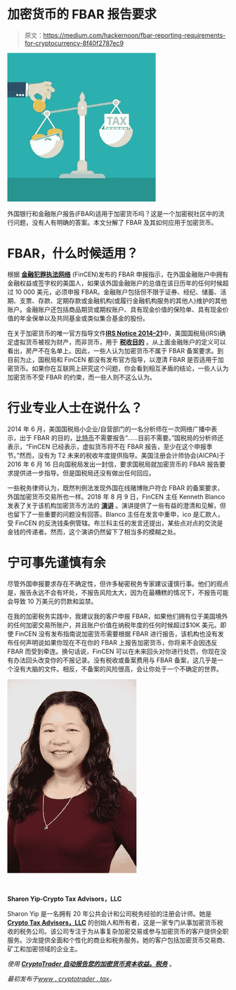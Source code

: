 # 加密货币的 FBAR 报告要求

> 原文：<https://medium.com/hackernoon/fbar-reporting-requirements-for-cryptocurrency-8f40f2787ec9>

![](img/7b289c684878aaa753b9c5ed0106b220.png)

外国银行和金融账户报告(FBAR)适用于加密货币吗？这是一个加密税社区中的流行问题，没有人有明确的答案。本文分解了 FBAR 及其如何应用于加密货币。

# FBAR，什么时候适用？

根据 [**金融犯罪执法网络**](https://www.fincen.gov/) (FinCEN)发布的 FBAR 申报指示，在外国金融账户中拥有金融权益或签字权的美国人，如果该外国金融账户的总值在该日历年的任何时候超过 10 000 美元，必须申报 FBAR。金融账户包括但不限于证券、经纪、储蓄、活期、支票、存款、定期存款或金融机构(或履行金融机构服务的其他人)维护的其他账户。金融账户还包括商品期货或期权账户、具有现金价值的保险单、具有现金价值的年金保单以及共同基金或类似集合基金的股份。

在关于加密货币的唯一官方指导文件[**IRS Notice 2014–21**](https://www.irs.gov/pub/irs-drop/n-14-21.pdf)中，美国国税局(IRS)确定虚拟货币被视为财产，而非货币，用于 [**税收目的**](https://www.cryptotrader.tax/blog/the-traders-guide-to-cryptocurrency-taxes) 。从上面金融账户的定义可以看出，房产不在名单上。因此，一些人认为加密货币不属于 FBAR 备案要求。到目前为止，国税局和 FinCEN 都没有发布官方指导，以澄清 FBAR 是否适用于加密货币。如果你在互联网上研究这个问题，你会看到相互矛盾的结论，一些人认为加密货币不受 FBAR 的约束，而一些人则不这么认为。

# 行业专业人士在说什么？

2014 年 6 月，美国国税局小企业/自营部门的一名分析师在一次网络广播中表示，出于 FBAR 的目的，[比特币](https://hackernoon.com/tagged/bitcoin)不需要报告“……目前不需要。”国税局的分析师还表示，“FinCEN 已经表示，虚拟货币将不在 FBAR 报告，至少在这个申报季节。”然而，没有为 T2 未来的税收年度提供指导。美国注册会计师协会(AICPA)于 2016 年 6 月 16 日向国税局发出一封信，要求国税局就加密货币的 FBAR 报告要求提供进一步指导。但是国税局还没有做出任何回应。

一些税务律师认为，既然判例法发现外国在线赌博账户符合 FBAR 的备案要求，外国加密货币交易所也一样。2018 年 8 月 9 日，FinCEN 主任 Kenneth Blanco 发表了关于该机构加密货币方法的 [**演讲**](https://www.fincen.gov/news/speeches/prepared-remarks-fincen-director-kenneth-blanco-delivered-2018-chicago-kent-block) 。演讲提供了一些有益的澄清和见解，但也留下了一些重要的问题没有回答。Blanco 主任在发言中重申，ico 是汇款人，受 FinCEN 的反洗钱条例管辖。布兰科主任的发言还提出，某些点对点的交流是金钱的传递者。然而，这个演讲仍然留下了相当多的模糊之处。

# 宁可事先谨慎有余

尽管外国申报要求存在不确定性，但许多秘密税务专家建议谨慎行事。他们的观点是，报告永远不会有坏处，不报告风险太大，因为在最糟糕的情况下，不报告可能会导致 10 万美元的罚款和监禁。

在我的加密税务实践中，我建议我的客户申报 FBAR，如果他们拥有位于美国境外的任何加密交易所账户，并且账户价值在纳税年度的任何时候超过$10K 美元。即使 FinCEN 没有发布指南说加密货币需要根据 FBAR 进行报告，该机构也没有发布任何声明说如果你现在不在你的 FBAR 上报告加密货币，你将来不会因违反 FBAR 而受到牵连。换句话说，FinCEN 可以在未来回头对你进行处罚，你现在没有办法回头改变你的不报记录。没有税收或备案费用与 FBAR 备案，这几乎是一个没有大脑的文件。相反，不备案的风险很高，会让你处于一个不确定的世界。

![](img/56d87228ba99debb9b25f3c6c393f9f5.png)

‍

**Sharon Yip-Crypto Tax Advisors，LLC**

Sharon Yip 是一名拥有 20 年公共会计和公司税务经验的注册会计师。她是 [**Crypto Tax Advisors，LLC**](https://crypto-taxadvisors.com/) 的创始人和所有者，这是一家专门从事加密货币税收的税务公司。该公司专注于为从事复杂加密交易或参与加密货币的客户提供全职服务。沙龙提供全面和个性化的商业和税务服务。她的客户包括加密货币交易商、矿工和加密领域的企业主。

*使用* [***CryptoTrader 自动报告您的加密货币资本收益。税务***](http://www.cryptotrader.tax/) 。

*最初发布于*[*www . cryptotrader . tax*](https://www.cryptotrader.tax/blog/fbar-reporting-requirements-for-cryptocurrency)*。*